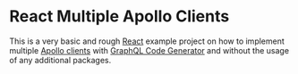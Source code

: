 # React Multiple Apollo Clients

This is a very basic and rough [React](https://reactjs.org/) example project on how to implement multiple [Apollo clients](https://www.apollographql.com/apollo-client) with [GraphQL Code Generator](https://www.the-guild.dev/graphql/codegen) and without the usage of any additional packages.
